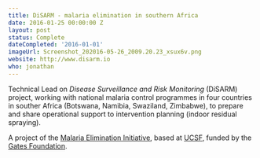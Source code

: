 ```yaml
---
title: DiSARM - malaria elimination in southern Africa
date: 2016-01-25 00:00:00 Z
layout: post
status: Complete
dateCompleted: '2016-01-01'
imageUrl: Screenshot_202016-05-26_2009.20.23_xsux6v.png
website: http://www.disarm.io
who: jonathan
---
```


Technical Lead on _Disease Surveillance and Risk Monitoring_ (DiSARM) project, working with national malaria control programmes in four countries in souther Africa (Botswana, Namibia, Swaziland, Zimbabwe), to prepare and share operational support to intervention planning (indoor residual spraying).

A project of the [Malaria Elimination Initiative](http://globalhealthsciences.ucsf.edu/global-health-group/malaria-elimination-initiative), based at [UCSF](https://www.ucsf.edu/), funded by the [Gates Foundation](http://www.gatesfoundation.org/).
